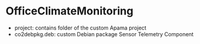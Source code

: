 # OfficeClimateMonitoring
- project: contains folder of the custom Apama project
- co2debpkg.deb: custom Debian package Sensor Telemetry Component
